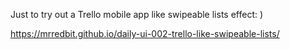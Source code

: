 Just to try out a Trello mobile app like swipeable lists effect: )

https://mrredbit.github.io/daily-ui-002-trello-like-swipeable-lists/
